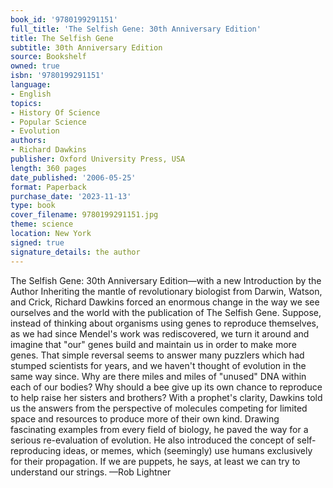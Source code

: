```yaml
---
book_id: '9780199291151'
full_title: 'The Selfish Gene: 30th Anniversary Edition'
title: The Selfish Gene
subtitle: 30th Anniversary Edition
source: Bookshelf
owned: true
isbn: '9780199291151'
language:
- English
topics:
- History Of Science
- Popular Science
- Evolution
authors:
- Richard Dawkins
publisher: Oxford University Press, USA
length: 360 pages
date_published: '2006-05-25'
format: Paperback
purchase_date: '2023-11-13'
type: book
cover_filename: 9780199291151.jpg
theme: science
location: New York
signed: true
signature_details: the author
---
```

The Selfish Gene: 30th Anniversary Edition—with a new Introduction by the Author
Inheriting the mantle of revolutionary biologist from Darwin, Watson, and Crick, Richard Dawkins forced an enormous change in the way we see ourselves and the world with the publication of The Selfish Gene. Suppose, instead of thinking about organisms using genes to reproduce themselves, as we had since Mendel's work was rediscovered, we turn it around and imagine that "our" genes build and maintain us in order to make more genes. That simple reversal seems to answer many puzzlers which had stumped scientists for years, and we haven't thought of evolution in the same way since.
Why are there miles and miles of "unused" DNA within each of our bodies? Why should a bee give up its own chance to reproduce to help raise her sisters and brothers? With a prophet's clarity, Dawkins told us the answers from the perspective of molecules competing for limited space and resources to produce more of their own kind. Drawing fascinating examples from every field of biology, he paved the way for a serious re-evaluation of evolution. He also introduced the concept of self-reproducing ideas, or memes, which (seemingly) use humans exclusively for their propagation. If we are puppets, he says, at least we can try to understand our strings. —Rob Lightner
